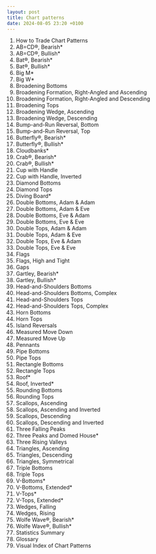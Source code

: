 ```yaml
---
layout: post
title: Chart patterns
date: 2024-08-05 23:20 +0100
---
```


1. How to Trade Chart Patterns
2. AB=CD®, Bearish\*
3. AB=CD®, Bullish\*
4. Bat®, Bearish\*
5. Bat®, Bullish\*
6. Big M\*
7. Big W\*
8. Broadening Bottoms
9. Broadening Formation, Right-Angled and Ascending
10. Broadening Formation, Right-Angled and Descending
11. Broadening Tops
12. Broadening Wedge, Ascending
13. Broadening Wedge, Descending
14. Bump-and-Run Reversal, Bottom
15. Bump-and-Run Reversal, Top
16. Butterfly®, Bearish\*
17. Butterfly®, Bullish\*
18. Cloudbanks\*
19. Crab®, Bearish\*
20. Crab®, Bullish\*
21. Cup with Handle
22. Cup with Handle, Inverted
23. Diamond Bottoms
24. Diamond Tops
25. Diving Board\*
26. Double Bottoms, Adam & Adam
27. Double Bottoms, Adam & Eve
28. Double Bottoms, Eve & Adam
29. Double Bottoms, Eve & Eve
30. Double Tops, Adam & Adam
31. Double Tops, Adam & Eve
32. Double Tops, Eve & Adam
33. Double Tops, Eve & Eve
34. Flags
35. Flags, High and Tight
36. Gaps
37. Gartley, Bearish\*
38. Gartley, Bullish\*
39. Head-and-Shoulders Bottoms
40. Head-and-Shoulders Bottoms, Complex
41. Head-and-Shoulders Tops
42. Head-and-Shoulders Tops, Complex
43. Horn Bottoms
44. Horn Tops
45. Island Reversals
46. Measured Move Down
47. Measured Move Up
48. Pennants
49. Pipe Bottoms
50. Pipe Tops
51. Rectangle Bottoms
52. Rectangle Tops
53. Roof\*
54. Roof, Inverted\*
55. Rounding Bottoms
56. Rounding Tops
57. Scallops, Ascending
58. Scallops, Ascending and Inverted
59. Scallops, Descending
60. Scallops, Descending and Inverted
61. Three Falling Peaks
62. Three Peaks and Domed House\*
63. Three Rising Valleys
64. Triangles, Ascending
65. Triangles, Descending
66. Triangles, Symmetrical
67. Triple Bottoms
68. Triple Tops
69. V-Bottoms\*
70. V-Bottoms, Extended\*
71. V-Tops\*
72. V-Tops, Extended\*
73. Wedges, Falling
74. Wedges, Rising
75. Wolfe Wave®, Bearish\*
76. Wolfe Wave®, Bullish\*
77. Statistics Summary
78. Glossary
79. Visual Index of Chart Patterns
